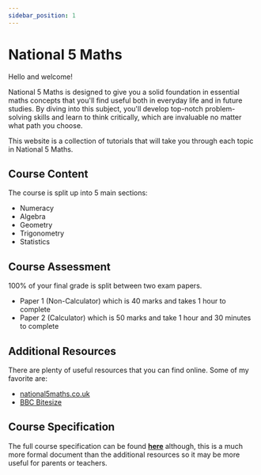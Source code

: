 ```yaml
---
sidebar_position: 1
---
```


# National 5 Maths

Hello and welcome!

National 5 Maths is designed to give you a solid foundation in essential maths concepts that you'll find useful both in everyday life and in future studies. By diving into this subject, you'll develop top-notch problem-solving skills and learn to think critically, which are invaluable no matter what path you choose.

This website is a collection of tutorials that will take you through each topic in National 5 Maths.

## Course Content

The course is split up into 5 main sections:

- Numeracy
- Algebra
- Geometry
- Trigonometry
- Statistics

## Course Assessment

100% of your final grade is split between two exam papers.

- Paper 1 (Non-Calculator) which is 40 marks and takes 1 hour to complete
- Paper 2 (Calculator) which is 50 marks and take 1 hour and 30 minutes to complete

## Additional Resources

There are plenty of useful resources that you can find online. Some of my favorite are:

- [national5maths.co.uk](https://national5maths.co.uk)
- [BBC Bitesize](https://www.bbc.co.uk/bitesize/subjects/ztrjmp3)

## Course Specification

The full course specification can be found **[here](https://www.sqa.org.uk/sqa/files_ccc/n5-course-spec-mathematics.pdf)** although, this is a much more formal document than the additional resources so it may be more useful for parents or teachers.
